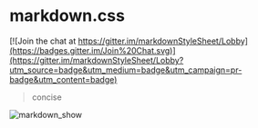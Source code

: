# markdown.css

[![Join the chat at https://gitter.im/markdownStyleSheet/Lobby](https://badges.gitter.im/Join%20Chat.svg)](https://gitter.im/markdownStyleSheet/Lobby?utm_source=badge&utm_medium=badge&utm_campaign=pr-badge&utm_content=badge)

> concise

![markdown_show](https://github.com/joriewong/markdown/blob/master/img/markdown.png)
